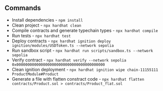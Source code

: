 ## Commands

- Install dependencies - `npm install`
- Clean project - `npx hardhat clean`
- Compile contracts and generate typechain types - `npx hardhat compile`
- Run tests - `npx hardhat test`
- Deploy contracts - `npx hardhat ignition deploy ignition/modules/USDToken.ts --network sepolia`
- Run sandbox script - `npx hardhat run scripts/sandbox.ts --network sepolia`
- Verify contract - `npx hardhat verify --network sepolia 0x0000000000000000000000000000000000000000`
- Clean ignition deployment - `npx hardhat ignition wipe chain-11155111 ProductModule#Product`
- Generate a file with flatten constract code - `npx hardhat flatten contracts/Product.sol > contracts/Product_flat.sol`
